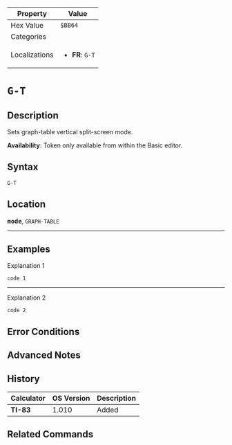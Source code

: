 | Property      | Value |
|---------------|-------|
| Hex Value     | `$BB64`|
| Categories    | <ul></ul> |
| Localizations | <ul><li><b>FR</b>: `G-T`</li></ul> |

# `G-T`

## Description
Sets graph-table vertical split-screen mode.


<b>Availability</b>: Token only available from within the Basic editor.

## Syntax
`G-T`

## Location
<tt><kbd><b>mode</b></kbd></tt>, `GRAPH-TABLE`
<hr>

## Examples

Explanation 1
```ti-basic
code 1
```
---
Explanation 2
```ti-basic
code 2
```

## Error Conditions


## Advanced Notes


## History
| Calculator | OS Version | Description |
|------------|------------|-------------|
| <b>TI-83</b> | 1.010 | Added |

## Related Commands

